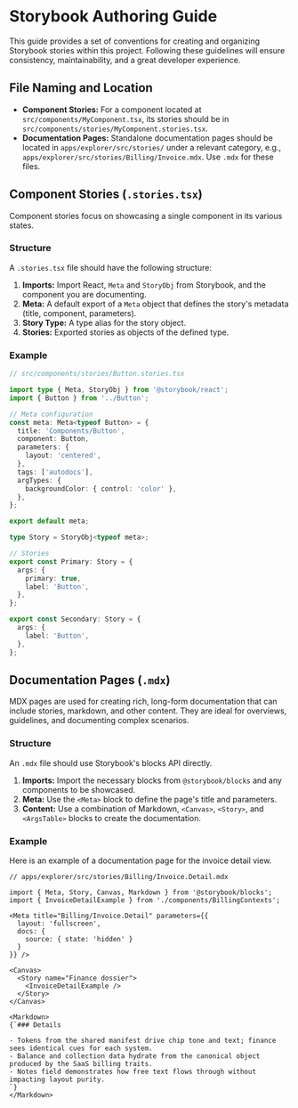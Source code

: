 # Storybook Authoring Guide

This guide provides a set of conventions for creating and organizing Storybook stories within this project. Following these guidelines will ensure consistency, maintainability, and a great developer experience.

## File Naming and Location

-   **Component Stories:** For a component located at `src/components/MyComponent.tsx`, its stories should be in `src/components/stories/MyComponent.stories.tsx`.
-   **Documentation Pages:** Standalone documentation pages should be located in `apps/explorer/src/stories/` under a relevant category, e.g., `apps/explorer/src/stories/Billing/Invoice.mdx`. Use `.mdx` for these files.

## Component Stories (`.stories.tsx`)

Component stories focus on showcasing a single component in its various states.

### Structure

A `.stories.tsx` file should have the following structure:

1.  **Imports:** Import React, `Meta` and `StoryObj` from Storybook, and the component you are documenting.
2.  **Meta:** A default export of a `Meta` object that defines the story's metadata (title, component, parameters).
3.  **Story Type:** A type alias for the story object.
4.  **Stories:** Exported stories as objects of the defined type.

### Example

```typescript
// src/components/stories/Button.stories.tsx

import type { Meta, StoryObj } from '@storybook/react';
import { Button } from '../Button';

// Meta configuration
const meta: Meta<typeof Button> = {
  title: 'Components/Button',
  component: Button,
  parameters: {
    layout: 'centered',
  },
  tags: ['autodocs'],
  argTypes: {
    backgroundColor: { control: 'color' },
  },
};

export default meta;

type Story = StoryObj<typeof meta>;

// Stories
export const Primary: Story = {
  args: {
    primary: true,
    label: 'Button',
  },
};

export const Secondary: Story = {
  args: {
    label: 'Button',
  },
};
```

## Documentation Pages (`.mdx`)

MDX pages are used for creating rich, long-form documentation that can include stories, markdown, and other content. They are ideal for overviews, guidelines, and documenting complex scenarios.

### Structure

An `.mdx` file should use Storybook's blocks API directly.

1.  **Imports:** Import the necessary blocks from `@storybook/blocks` and any components to be showcased.
2.  **Meta:** Use the `<Meta>` block to define the page's title and parameters.
3.  **Content:** Use a combination of Markdown, `<Canvas>`, `<Story>`, and `<ArgsTable>` blocks to create the documentation.

### Example

Here is an example of a documentation page for the invoice detail view.

```mdx
// apps/explorer/src/stories/Billing/Invoice.Detail.mdx

import { Meta, Story, Canvas, Markdown } from '@storybook/blocks';
import { InvoiceDetailExample } from './components/BillingContexts';

<Meta title="Billing/Invoice.Detail" parameters={{
  layout: 'fullscreen',
  docs: {
    source: { state: 'hidden' }
  }
}} />

<Canvas>
  <Story name="Finance dossier">
    <InvoiceDetailExample />
  </Story>
</Canvas>

<Markdown>
{`### Details

- Tokens from the shared manifest drive chip tone and text; finance sees identical cues for each system.
- Balance and collection data hydrate from the canonical object produced by the SaaS billing traits.
- Notes field demonstrates how free text flows through without impacting layout purity.
`}
</Markdown>
```
